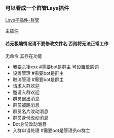 ### 可以看成一个群管Lsys插件

[Lsys子插件-群管](https://github.com/gdpl2112/MiraiPlugin-AdminOwner/releases)

[主插件](https://github.com/Kloping/MiraiLsys)

#### 若无极端情况请不要修改文件名 否则将无法正常工作

无命令 其存在功能

- 我要头衔xxx #需要bot是群主 可设置敏感词
- 设置管理 <At> #需要bot是群主
- 取消管理 <At> #需要bot是群主
- 请求入群欢迎
- 邀请入群欢迎
- 群员退出消息
- 群员被踢消息
- 群员名片改动消息
- 群员身份改动消息
- Bot身份改动消息
- 入群申请处理 #需要bot是管理员or群主